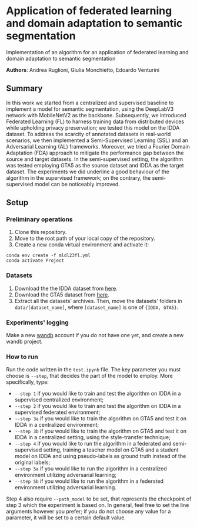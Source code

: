 # Application of federated learning and domain adaptation to semantic segmentation

Implementation of an algorithm for an application of federated learning and domain adaptation to semantic segmentation

**Authors**: Andrea Ruglioni, Giulia Monchietto, Edoardo Venturini

## Summary

In this work we started from a centralized and supervised baseline to implement a model for semantic segmentation, using the DeepLabV3 network with MobileNetV2 as the backbone. Subsequently, we introduced Federated Learning (FL) to harness training data from distributed devices while upholding privacy preservation; we tested this model on the IDDA dataset. To address the scarcity of annotated datasets in real-world scenarios, we then implemented a Semi-Supervised Learning (SSL) and an Adversarial Learning (AL) frameworks. Moreover, we tried a Fourier Domain Adaptation (FDA) approach to mitigate the performance gap between the source and target datasets. In the semi-supervised setting, the algorithm was tested employing GTA5 as the source dataset and IDDA as the target dataset. The experiments we did underline a good behaviour of the algorithm in the supervised framework; on the contrary, the semi-supervised model can be noticeably improved.

## Setup

### Preliminary operations

1) Clone this repository.
2) Move to the root path of your local copy of the repository.
3) Create a new conda virtual environment and activate it:
```
conda env create -f mldl23fl.yml
conda activate Project
```

### Datasets

1) Download the the IDDA dataset from [here](https://mega.nz/file/yBwVGR6A#z2AyGYdsuHERRY67i6JKxhK9cbgVwhYWp4PyrrITbMQ).
2) Download the GTA5 dataset from [here](https://mega.nz/file/ERkiQBaY#h-wktK7U7MpIG5nf-rMWF7d76NEM5ae_MrAmELftNR0).
5) Extract all the datasets' archives. Then, move the datasets' folders in ```data/[dataset_name]```, 
where ```[dataset_name]``` is one of ```{IDDA, GTA5}```.

### Experiments' logging

Make a new [wandb](https://wandb.ai/site) account if you do not have one yet, and create a new wandb project.

### How to run

Run the code written in the ```test.ipynb``` file. The key parameter you must choose is ```--step```, that decides the part of the model to employ. More specifically, type:

- ```--step 1``` if you would like to train and test the algorithm on IDDA in a supervised centralized environment;
- ```--step 2``` if you would like to train and test the algorithm on IDDA in a supervised federated environment;
- ```--step 3a``` if you would like to train the algorithm on GTA5 and test it on IDDA in a centralized environment;
- ```--step 3b``` if you would like to train the algorithm on GTA5 and test it on IDDA in a centralized setting, using the style-transfer technique;
- ```--step 4``` if you would like to run the algorithm in a federated and semi-supervised setting, training a teacher model on GTA5 and a student model on IDDA and using pseudo-labels as ground truth instead of the original labels;
- ```--step 5a``` if you would like to run the algorithm in a centralized environment utilizing adversarial learning;
- ```--step 5b``` if you would like to run the algorithm in a federated environment utilizing adversarial learning.

Step 4 also require ```--path_model``` to be set, that represents the checkpoint of step 3 which the experiment is based on. In general, feel free to set the line arguments however you prefer; if you do not choose any value for a parameter, it will be set to a certain default value.
